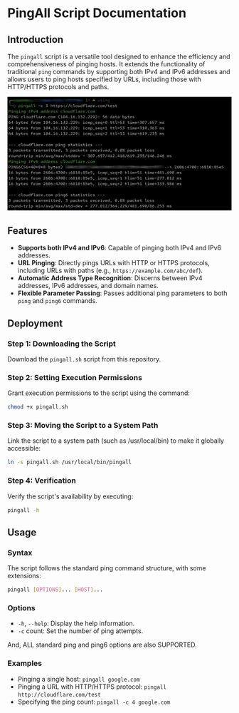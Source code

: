 # PingAll Script Documentation

## Introduction

The `pingall` script is a versatile tool designed to enhance the efficiency and comprehensiveness of pinging hosts. It extends the functionality of traditional `ping` commands by supporting both IPv4 and IPv6 addresses and allows users to ping hosts specified by URLs, including those with HTTP/HTTPS protocols and paths.

![screenshot.png](screenshot.png)

## Features

- **Supports both IPv4 and IPv6**: Capable of pinging both IPv4 and IPv6 addresses.
- **URL Pinging**: Directly pings URLs with HTTP or HTTPS protocols, including URLs with paths (e.g., `https://example.com/abc/def`).
- **Automatic Address Type Recognition**: Discerns between IPv4 addresses, IPv6 addresses, and domain names.
- **Flexible Parameter Passing**: Passes additional ping parameters to both `ping` and `ping6` commands.

## Deployment

### Step 1: Downloading the Script

Download the `pingall.sh` script from this repository.

### Step 2: Setting Execution Permissions

Grant execution permissions to the script using the command:

```bash
chmod +x pingall.sh
```

### Step 3: Moving the Script to a System Path

Link the script to a system path (such as /usr/local/bin) to make it globally accessible:

```bash
ln -s pingall.sh /usr/local/bin/pingall
```

### Step 4: Verification

Verify the script's availability by executing:

```bash
pingall -h
```

## Usage

### Syntax

The script follows the standard ping command structure, with some extensions:

```bash
pingall [OPTIONS]... [HOST]...
```

### Options

- `-h`, `--help`: Display the help information.
- `-c` count: Set the number of ping attempts.

And, ALL standard ping and ping6 options are also SUPPORTED.

### Examples

- Pinging a single host: `pingall google.com`
- Pinging a URL with HTTP/HTTPS protocol: `pingall http://cloudflare.com/test`
- Specifying the ping count: `pingall -c 4 google.com`